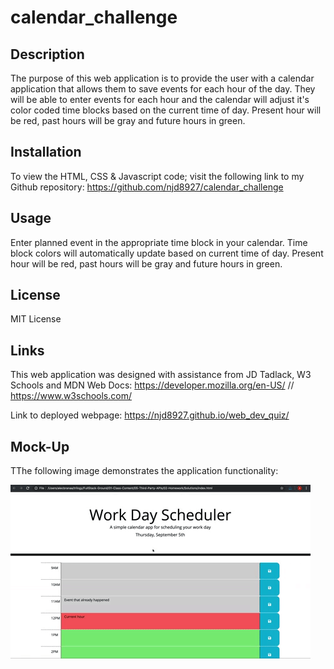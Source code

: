 # calendar_challenge

## Description

The purpose of this web application is to provide the user with a calendar application that allows them to save events for each hour of the day. They will be able to enter events for each hour and the calendar will adjust it's color coded time blocks based on the current time of day. Present hour will be red, past hours will be gray and future hours in green.

## Installation

To view the HTML, CSS & Javascript code; visit the following link to my Github repository: https://github.com/njd8927/calendar_challenge

## Usage

Enter planned event in the appropriate time block in your calendar. Time block colors will automatically update based on current time of day. Present hour will be red, past hours will be gray and future hours in green.

## License

MIT License

## Links

This web application was designed with assistance from JD Tadlack, W3 Schools and MDN Web Docs: https://developer.mozilla.org/en-US/ // https://www.w3schools.com/

Link to deployed webpage: https://njd8927.github.io/web_dev_quiz/
## Mock-Up

TThe following image demonstrates the application functionality:

![A user enters their daily events in a calendar that is color coded for each hour of the day.](./assets/images/readme.gif)